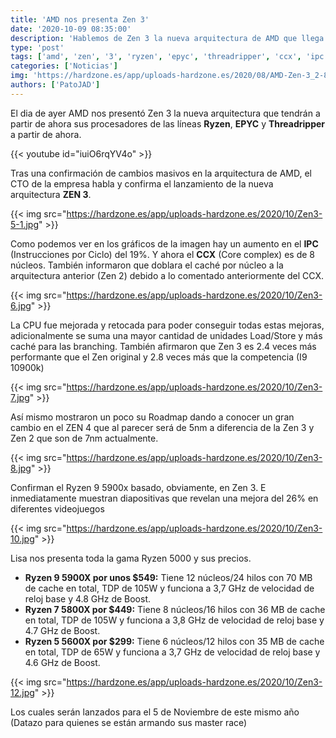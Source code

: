 ```yaml
---
title: 'AMD nos presenta Zen 3'
date: '2020-10-09 08:35:00'
description: 'Hablemos de Zen 3 la nueva arquitectura de AMD que llega repleta de novedades'
type: 'post'
tags: ['amd', 'zen', '3', 'ryzen', 'epyc', 'threadripper', 'ccx', 'ipc']
categories: ['Noticias']
img: 'https://hardzone.es/app/uploads-hardzone.es/2020/08/AMD-Zen-3_2-800x419.jpg'
authors: ['PatoJAD']
---
```


El dia de ayer AMD nos presentó Zen 3 la nueva arquitectura que tendrán a partir de ahora sus procesadores de las líneas **Ryzen**, **EPYC** y **Threadripper** a partir de ahora.

{{< youtube id="iuiO6rqYV4o" >}}

Tras una confirmación de cambios masivos en la arquitectura de AMD, el CTO de la empresa habla y confirma el lanzamiento de la nueva arquitectura **ZEN 3**.

{{< img src="https://hardzone.es/app/uploads-hardzone.es/2020/10/Zen3-5-1.jpg" >}}

Como podemos ver en los gráficos de la imagen hay un aumento en el **IPC** (Instrucciones por Ciclo) del 19%. Y ahora el **CCX** (Core complex) es de 8 núcleos. También informaron que doblara el caché por núcleo a la arquitectura anterior (Zen 2) debido a lo comentado anteriormente del CCX.

{{< img src="https://hardzone.es/app/uploads-hardzone.es/2020/10/Zen3-6.jpg" >}}

La CPU fue mejorada y retocada para poder conseguir todas estas mejoras, adicionalmente se suma una mayor cantidad de unidades Load/Store y más caché para las branching. También afirmaron que Zen 3 es 2.4 veces más performante que el Zen original y 2.8 veces más que la competencia (I9 10900k)

{{< img src="https://hardzone.es/app/uploads-hardzone.es/2020/10/Zen3-7.jpg" >}}

Así mismo mostraron un poco su Roadmap dando a conocer un gran cambio en el ZEN 4 que al parecer será de 5nm a diferencia de la Zen 3 y Zen 2 que son de 7nm actualmente.

{{< img src="https://hardzone.es/app/uploads-hardzone.es/2020/10/Zen3-8.jpg" >}}

Confirman el Ryzen 9 5900x basado, obviamente, en Zen 3. E inmediatamente muestran diapositivas que revelan una mejora del 26% en diferentes videojuegos

{{< img src="https://hardzone.es/app/uploads-hardzone.es/2020/10/Zen3-10.jpg" >}}

Lisa nos presenta toda la gama Ryzen 5000 y sus precios.

-   **Ryzen 9 5900X por unos $549:** Tiene 12 núcleos/24 hilos con 70 MB de cache en total, TDP de 105W y funciona a 3,7 GHz de velocidad de reloj base y 4.8 GHz de Boost.
-   **Ryzen 7 5800X por $449:** Tiene 8 núcleos/16 hilos con 36 MB de cache en total, TDP de 105W y funciona a 3,8 GHz de velocidad de reloj base y 4.7 GHz de Boost.
-   **Ryzen 5 5600X por $299:** Tiene 6 núcleos/12 hilos con 35 MB de cache en total, TDP de 65W y funciona a 3,7 GHz de velocidad de reloj base y 4.6 GHz de Boost.

{{< img src="https://hardzone.es/app/uploads-hardzone.es/2020/10/Zen3-12.jpg" >}}

Los cuales serán lanzados para el 5 de Noviembre de este mismo año (Datazo para quienes se están armando sus master race)
